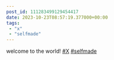 ```yaml
---
post_id: 111283499129454417
date: 2023-10-23T08:57:19.377000+00:00
tags:
 - "x"
 - "selfmade"
---
```


welcome to the world! [#X](https://m.vogt.dev/tags/X) [#selfmade](https://m.vogt.dev/tags/selfmade)
